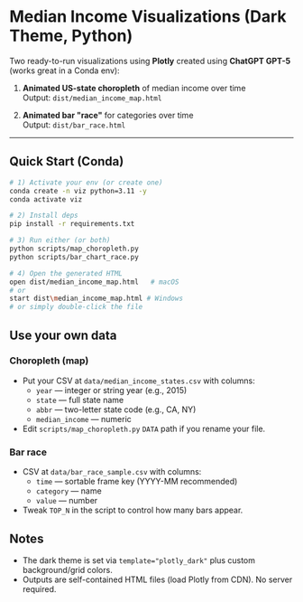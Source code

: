 # Median Income Visualizations (Dark Theme, Python)

Two ready-to-run visualizations using **Plotly** created using **ChatGPT GPT-5** (works great in a Conda env):

1. **Animated US-state choropleth** of median income over time  
   Output: `dist/median_income_map.html`

2. **Animated bar "race"** for categories over time  
   Output: `dist/bar_race.html`

---

## Quick Start (Conda)

```bash
# 1) Activate your env (or create one)
conda create -n viz python=3.11 -y
conda activate viz

# 2) Install deps
pip install -r requirements.txt

# 3) Run either (or both)
python scripts/map_choropleth.py
python scripts/bar_chart_race.py

# 4) Open the generated HTML
open dist/median_income_map.html   # macOS
# or
start dist\median_income_map.html # Windows
# or simply double-click the file
```

## Use your own data

### Choropleth (map)
- Put your CSV at `data/median_income_states.csv` with columns:
  - `year` — integer or string year (e.g., 2015)
  - `state` — full state name
  - `abbr` — two-letter state code (e.g., CA, NY)
  - `median_income` — numeric
- Edit `scripts/map_choropleth.py` `DATA` path if you rename your file.

### Bar race
- CSV at `data/bar_race_sample.csv` with columns:
  - `time` — sortable frame key (YYYY-MM recommended)
  - `category` — name
  - `value` — number
- Tweak `TOP_N` in the script to control how many bars appear.

## Notes
- The dark theme is set via `template="plotly_dark"` plus custom background/grid colors.
- Outputs are self-contained HTML files (load Plotly from CDN). No server required.
